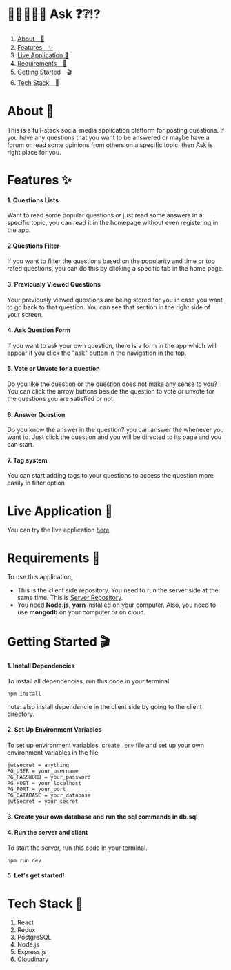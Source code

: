 
# 🙋‍♂️🙋‍♀️🤔 Ask ❓❔⁉️

1. [About　💁](#about-)
2. [Features　✨](#features-)
3. [Live Application 🌈](#live-application-)
4. [Requirements　🙏](#requirements-)
5. [Getting Started　🎬](#getting-started-)
6. [Tech Stack　🤖](#tech-stack-)

# About 💁
This is a full-stack social media application platform for posting questions. If you have any questions that you want to be answered or maybe have a forum or read some opinions from others on a specific topic, then Ask is right place for you. 
# Features ✨
#### 1. Questions Lists
Want to read some popular questions or just read some answers in a specific topic, you can read it in the homepage without even registering in the app. 
#### 2.Questions Filter
If you want to filter the questions based on the popularity and time or top rated questions, you can do this by clicking a specific tab in the home page.
#### 3. Previously Viewed Questions
Your previously viewed questions are being stored for you in case you want to go back to that question. You can see that section in the right side of your screen.
#### 4. Ask Question Form
If you want to ask your own question, there is a form in the app which will appear if you click the "ask" button in the navigation in the top.
#### 5. Vote or Unvote for a question
Do you like the question or the question does not make any sense to you? You can click the arrow buttons beside the question to vote or unvote for the questions you are satisfied or not.
#### 6. Answer Question
Do you know the answer in the question? you can answer the whenever you want to. Just click the question and you will be directed to its page and you can start.
#### 7. Tag system
You can start adding tags to your questions to access the question more easily in filter option

# Live Application 🌈
You can try the live application [here](https://ask-yu.herokuapp.com/).  
# Requirements 🙏
To use this application, 
* This is the client side repository. You need to run the server side at the same time. This is [Server Repository](https://github.com/Team-Freshly-Washed-Turtles/pet-server).
* You need **Node.js**, **yarn** installed on your computer. Also, you need to use **mongodb** on your computer or on cloud.
# Getting Started 🎬
#### 1. Install Dependencies
To install all dependencies, run this code in your terminal.
```
npm install
```
note:
also install dependencie in the client side by going to the client directory.
#### 2. Set Up Environment Variables
To set up environment variables, create ```.env``` file and set up your own environment variables in the file.
```
jwtsecret = anything
PG_USER = your_username
PG_PASSWORD = your_password
PG_HOST = your_localhost
PG_PORT = your_port
PG_DATABASE = your_database
jwtSecret = your_secret
```

#### 3. Create your own database and run the sql commands in db.sql  
#### 4. Run the server and client
To start the server, run this code in your terminal.
```
npm run dev
```
#### 5. Let's get started!
  
# Tech Stack 🤖  
1. React
2. Redux
3. PostgreSQL
4. Node.js
5. Express.js
6. Cloudinary
